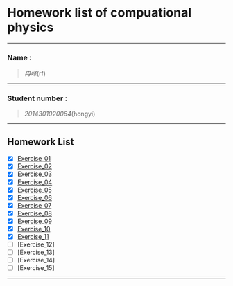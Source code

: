 

#  Homework list of compuational physics



---

### Name :
> *冉峰*(rf)

---   
 
### Student number :
>*2014301020064*(hongyi)

---  

## Homework List
- [x] [Exercise_01](https://github.com/rfhongyi/compuational_physics_N2014301020064/blob/master/README.md)
- [x] [Exercise_02](https://www.zybuluo.com/rfhongyi/note/502565)
- [x] [Exercise_03](https://www.zybuluo.com/rfhongyi/note/512636)
- [x] [Exercise_04](https://www.zybuluo.com/rfhongyi/note/524175)
- [x] [Exercise_05](https://www.zybuluo.com/rfhongyi/note/533702)
- [x] [Exercise_06](https://www.zybuluo.com/rfhongyi/note/541045)
- [x] [Exercise_07](https://www.zybuluo.com/rfhongyi/note/545857)
- [x] [Exercise_08](https://www.zybuluo.com/rfhongyi/note/563654)
- [x] [Exercise_09](https://www.zybuluo.com/rfhongyi/note/572585)
- [x] [Exercise_10](https://www.zybuluo.com/rfhongyi/note/580731)
- [x] [Exercise_11](https://www.zybuluo.com/rfhongyi/note/589280)
- [ ] [Exercise_12]
- [ ] [Exercise_13]
- [ ] [Exercise_14]
- [ ] [Exercise_15]

---  


